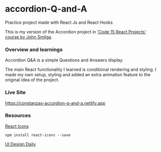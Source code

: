 # accordion-Q-and-A
Practice project made with React Js and React Hooks

This is my version of the Accordion project in ['Code 15 React Projects' course by John Smilga](https://youtu.be/a_7Z7C_JCyo).

### Overview and learnings
Accordion Q&A is a simple Questions and Answers display.

The main React functionality I learned is conditional rendering and styling. I made my own setup, styling and added an extra animation feature to the original idea of the project.

### Live Site
https://constanzas-accordion-q-and-a.netlify.app

### Resources

[React Icons](https://react-icons.github.io/react-icons/)
```
npm install react-icons --save
``` 

[UI Design Daily](https://www.uidesigndaily.com/posts/sketch-accordion-website-day-1175)
